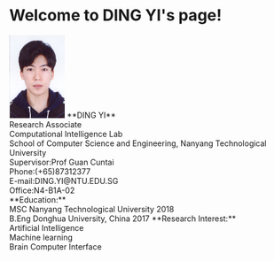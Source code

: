 # Welcome to DING YI's page! 
<img width="100" height="150" src="https://raw.githubusercontent.com/DINGYISCSE/DINGYISCSE.github.io/master/photo.jpg"> 
**DING YI**<br>
Research Associate <br>
Computational Intelligence Lab<br>
School of Computer Science and Engineering, Nanyang Technological University<br>
Supervisor:Prof Guan Cuntai<br>
Phone:(+65)87312377<br>
E-mail:DING.YI@NTU.EDU.SG<br>
Office:N4-B1A-02<br>
**Education:**<br>
MSC Nanyang Technological University 2018<br>
B.Eng Donghua University, China 2017
**Research Interest:**<br>
Artificial Intelligence<br>
Machine learning<br>
Brain Computer Interface<br>


